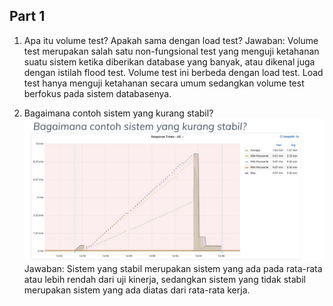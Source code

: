 ## Part 1

1. Apa itu volume test? Apakah sama dengan load test?
 Jawaban:
 Volume test merupakan salah satu non-fungsional test yang menguji ketahanan suatu sistem ketika diberikan database yang banyak, atau dikenal juga dengan istilah flood test. Volume test ini berbeda dengan load test. Load test hanya menguji ketahanan secara umum sedangkan volume test berfokus pada sistem databasenya.

2. Bagaimana contoh sistem yang kurang stabil?
 ![alt text](1.jpg)
 Jawaban:
 Sistem yang stabil merupakan sistem yang ada pada rata-rata atau lebih rendah dari uji kinerja, sedangkan sistem yang tidak stabil merupakan sistem yang ada diatas dari rata-rata kerja.
 
